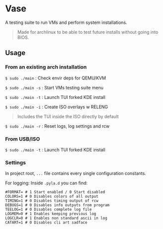 # Vase
A testing suite to run VMs and perform system installations.
> Made for archlinux to be able to test future installs without going into BIOS.

## Usage

### From an existing arch installation

`$ sudo ./main`    : Check envir deps for QEMU/KVM

`$ sudo ./main -s` : Start VMs testing suite menu

`$ sudo ./main -t` : Launch TUI forked KDE install

`$ sudo ./main -i` : Create ISO overlays w RELENG

> Includes the TUI inside the ISO directly by default

`$ sudo ./main -r` : Reset logs, log settings and rcw

### From USB/ISO

`$ sudo ./main -t` : Launch TUI forked KDE install

### Settings

In project root, `...` file contains every single configuration constants.

For logging: Inside `.pyla.d` you can find:
```
#FORMAT= # 1 Start enabled / 0 Start disabled
COLORS=1 # 0 Disables colors of all output
TIMING=1 # 0 Disables timing output of rcw
DEBUGS=1 # 0 Disables info outputs from program
TEELOG=1 # 0 Disables complete log file
LOGMEM=0 # 1 Enables keeping previous log
LOGCLR=0 # 1 Enables non standard ascii in log
CATART=1 # 0 Disables cli art sadface
```
